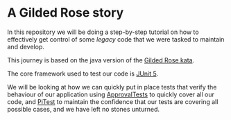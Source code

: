 # A Gilded Rose story

In this repository we will be doing a step-by-step tutorial on how to effectively get control of some _legacy_ code that we were tasked to maintain and develop.

This journey is based on the java version of the [Gilded Rose kata](https://github.com/emilybache/GildedRose-Refactoring-Kata).

The core framework used to test our code is [JUnit 5](https://junit.org/junit5/).

We will be looking at how we can quickly put in place tests that verify the behaviour of our application using
[ApprovalTests](https://github.com/approvals/ApprovalTests.Java) to quickly cover all our code, and [PiTest](https://pitest.org/) to maintain the confidence that our tests are covering all possible cases, and we have left no stones unturned. 
